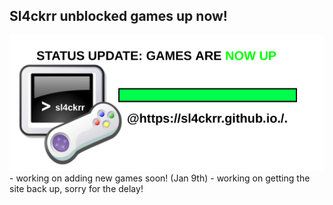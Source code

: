 ## Sl4ckrr unblocked games up now!
<img src="Website-status-up.png">
- working on adding new games soon! (Jan 9th)
- working on getting the site back up, sorry for the delay!
